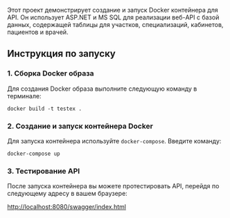 <body>
    <div class="container">
        <p>Этот проект демонстрирует создание и запуск Docker контейнера для API. Он использует ASP.NET и MS SQL для реализации веб-API с базой данных, содержащей таблицы для участков, специализаций, кабинетов, пациентов и врачей.</p>
        <h2>Инструкция по запуску</h2>
        <h3>1. Сборка Docker образа</h3>
        <p>Для создания Docker образа выполните следующую команду в терминале:</p>
        <pre><code>docker build -t testex .</code></pre>
        <h3>2. Создание и запуск контейнера Docker</h3>
        <p>Для запуска контейнера используйте <code>docker-compose</code>. Введите команду:</p>
        <pre><code>docker-compose up</code></pre>
        <h3>3. Тестирование API</h3>
        <p>После запуска контейнера вы можете протестировать API, перейдя по следующему адресу в вашем браузере:</p>
        <p><a href="http://localhost:8080/swagger/index.html" target="_blank">http://localhost:8080/swagger/index.html</a></p>

</body>
